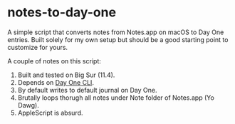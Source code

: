 # notes-to-day-one
A simple script that converts notes from Notes.app on macOS to Day One entries. Built solely for my own
setup but should be a good starting point to customize for yours.

A couple of notes on this script:
1. Built and tested on Big Sur (11.4).
2. Depends on [Day One CLI](https://help.dayoneapp.com/en/articles/435871-command-line-interface-cli).
3. By default writes to default journal on Day One. 
4. Brutally loops thorugh all notes under Note folder of Notes.app (Yo Dawg). 
5. AppleScript is absurd. 
